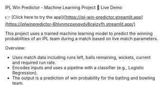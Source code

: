IPL Win Predictor - Machine Learning Project
🚀 Live Demo

👉 [Click here to try the app]([https://ipl-win-predictor.streamlit.app](https://iplwinpredictor-6hlvnmcpxnqydv8cejzyfh.streamlit.app/)

This project uses a trained machine learning model to predict the winning probabilities of an IPL team during a match based on live match parameters.

Overview:
- Uses match data including runs left, balls remaining, wickets, current and required run rate.
- Encodes inputs and uses a pipeline with a classifier (e.g., Logistic Regression).
- The output is a prediction of win probability for the batting and bowling team.
